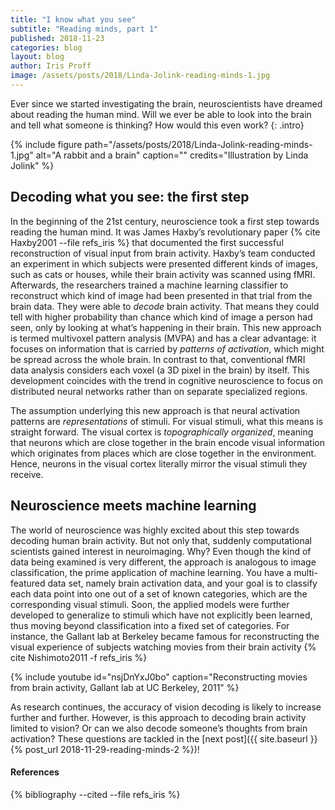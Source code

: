 ```yaml
---
title: "I know what you see"
subtitle: "Reading minds, part 1"
published: 2018-11-23
categories: blog
layout: blog
author: Iris Proff
image: /assets/posts/2018/Linda-Jolink-reading-minds-1.jpg
---
```


Ever since we started investigating the brain, neuroscientists have
dreamed about reading the human mind. Will we ever be able to look into
the brain and tell what someone is thinking? How would this even work?
{: .intro}

{%
 include figure
 path="/assets/posts/2018/Linda-Jolink-reading-minds-1.jpg"
 alt="A rabbit and a brain"
 caption=""
 credits="Illustration by Linda Jolink"
%}

Decoding what you see: the first step
-------------------------------------

In the beginning of the 21st century, neuroscience took a first step towards reading the human mind. It was James Haxby’s revolutionary paper {% cite Haxby2001  --file refs_iris %} that documented the first successful reconstruction of visual input from brain activity. Haxby’s team conducted an experiment in which subjects were presented different kinds of images, such as cats or houses, while their brain activity was scanned using fMRI. Afterwards, the researchers trained a machine learning classifier to reconstruct which kind of image had been presented in that trial from the brain data. They were able to *decode* brain activity. That means they could tell with higher probability than chance which kind of image a person had seen, only by looking at what’s happening in their brain. This new approach is termed multivoxel pattern analysis (MVPA) and has a clear advantage: it focuses on information that is carried by *patterns of activation*, which might be spread across the whole brain. In contrast to that, conventional fMRI data analysis considers each voxel (a 3D pixel in the brain) by itself. This development coincides with the trend in cognitive neuroscience to focus on distributed neural networks rather than on separate specialized regions.

The assumption underlying this new approach is that neural activation patterns are *representations* of stimuli. For visual stimuli, what this means is straight forward. The visual cortex is *topographically organized*, meaning that neurons which are close together in the brain encode visual information which originates from places which are close together in the environment. Hence, neurons in the visual cortex literally mirror the visual stimuli they receive.

Neuroscience meets machine learning
-----------------------------------

The world of neuroscience was highly excited about this step towards decoding human brain activity. But not only that, suddenly computational scientists gained interest in neuroimaging. Why? Even though the kind of data being examined is very different, the approach is analogous to image classification, the prime application of machine learning. You have a multi-featured data set, namely brain activation data, and your goal is to classify each data point into one out of a set of known categories, which are the corresponding visual stimuli. Soon, the applied models were further developed to generalize to stimuli which have not explicitly been learned, thus moving beyond classification into a fixed set of categories. For instance, the Gallant lab at Berkeley became famous for reconstructing the visual experience of subjects watching movies from their brain activity {% cite Nishimoto2011 -f refs_iris %}

{%
    include youtube
    id="nsjDnYxJ0bo"
    caption="Reconstructing movies from brain activity, Gallant lab at UC Berkeley, 2011"
%}

As research continues, the accuracy of vision decoding is likely to increase further and further. However, is this approach to decoding brain activity limited to vision? Or can we also decode someone’s thoughts from brain activation? These questions are tackled in the [next post]({{ site.baseurl }}{% post_url 2018-11-29-reading-minds-2 %})!

<div class="references">
  <h4>References</h4>
  {% bibliography --cited --file refs_iris %}
</div>
